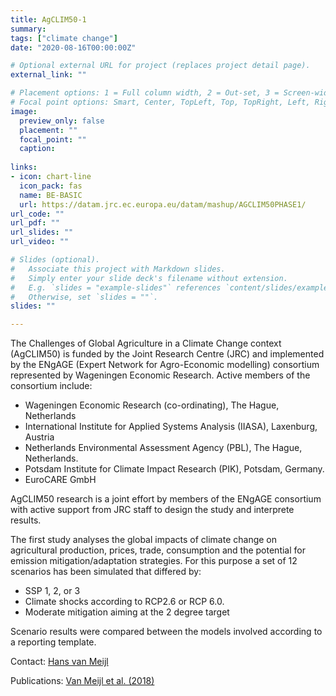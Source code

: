 ```yaml
---
title: AgCLIM50-1
summary: 
tags: ["climate change"]
date: "2020-08-16T00:00:00Z"

# Optional external URL for project (replaces project detail page).
external_link: ""

# Placement options: 1 = Full column width, 2 = Out-set, 3 = Screen-width
# Focal point options: Smart, Center, TopLeft, Top, TopRight, Left, Right, BottomLeft, Bottom, BottomRight
image:
  preview_only: false
  placement: ""
  focal_point: ""
  caption: 
  
links:
- icon: chart-line
  icon_pack: fas
  name: BE-BASIC
  url: https://datam.jrc.ec.europa.eu/datam/mashup/AGCLIM50PHASE1/
url_code: ""
url_pdf: ""
url_slides: ""
url_video: ""

# Slides (optional).
#   Associate this project with Markdown slides.
#   Simply enter your slide deck's filename without extension.
#   E.g. `slides = "example-slides"` references `content/slides/example-slides.md`.
#   Otherwise, set `slides = ""`.
slides: ""

---
```

The Challenges of Global Agriculture in a Climate Change context (AgCLIM50) is funded by the Joint Research Centre (JRC) and implemented by the ENgAGE (Expert Network for Agro-Economic modelling) consortium represented by Wageningen Economic Research. Active members of the consortium include:
-	Wageningen Economic Research (co-ordinating), The Hague, Netherlands
-	International Institute for Applied Systems Analysis (IIASA), Laxenburg, Austria
-	Netherlands Environmental Assessment Agency (PBL), The Hague, Netherlands.
-	Potsdam Institute for Climate Impact Research (PIK), Potsdam, Germany.
-	EuroCARE GmbH

AgCLIM50 research is a joint effort by members of the ENgAGE consortium with active support from JRC staff to design the study and interprete results. 

The first study analyses the global impacts of climate change on agricultural production, prices, trade, consumption and the potential for emission mitigation/adaptation strategies. For this purpose a set of 12 scenarios has been simulated that differed by:
-	SSP 1, 2, or 3
-	Climate shocks according to RCP2.6 or RCP 6.0.
-	Moderate mitigation aiming at the 2 degree target

Scenario results were compared between the models involved according to a reporting template.

Contact: [Hans van Meijl](/author/hans-van-meijl/)

Publications: [Van Meijl et al. (2018)](/publication/2018_comparing_impacts_of_climate_change/)
